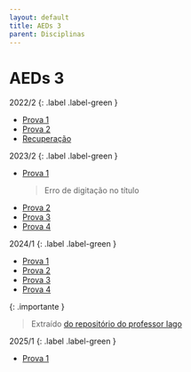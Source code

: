 ```yaml
---
layout: default
title: AEDs 3
parent: Disciplinas
---
```


# AEDs 3

2022/2
{: .label .label-green }

- [Prova 1](2022/2/prova1.pdf)
- [Prova 2](2022/2/prova2.pdf)
- [Recuperação](2022/2/recuperacao.pdf)

2023/2
{: .label .label-green }

- [Prova 1](2023/2/prova1.pdf)
  > Erro de digitação no título
- [Prova 2](2023/2/prova2.pdf)
- [Prova 3](2023/2/prova3.pdf)
- [Prova 4](2023/2/prova4.pdf)

2024/1
{: .label .label-green }

- [Prova 1](2024/1/prova1.pdf)
- [Prova 2](2024/1/prova2.pdf)
- [Prova 3](2024/1/prova3.pdf)
- [Prova 4](2024/1/prova4.pdf)

{: .importante }

> Extraído [do repositório do professor Iago](https://github.com/iagoac/dce529)

2025/1
{: .label .label-green }

- [Prova 1](2025/1/prova1.pdf)
